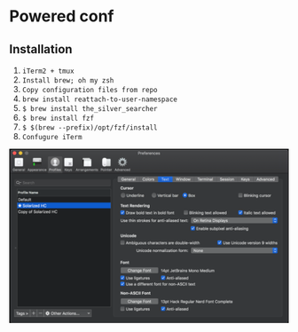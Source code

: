Powered conf
=======

## Installation

1. `iTerm2 + tmux`
1. `Install brew; oh my zsh`
2. `Copy configuration files from repo`
2. `brew install reattach-to-user-namespace`
3. `$ brew install the_silver_searcher`
3. `$ brew install fzf`
3. `$ $(brew --prefix)/opt/fzf/install`
4. `Confugure iTerm`


![Settings](./iterm_conf.png)
